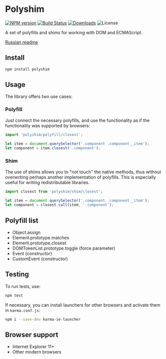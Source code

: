 # Polyshim

[![NPM version](http://img.shields.io/npm/v/polyshim.svg?style=flat)](https://www.npmjs.org/package/polyshim)
[![Build Status](https://img.shields.io/travis/paulzi/polyshim/master.svg)](https://travis-ci.org/paulzi/polyshim)
[![Downloads](https://img.shields.io/npm/dt/polyshim.svg)](https://www.npmjs.org/package/polyshim)
![License](https://img.shields.io/npm/l/express.svg)

A set of polyfills and shims for working with DOM and ECMAScript.

[Russian readme](https://github.com/paulzi/polyshim/blob/master/README.ru.md)

## Install

```sh
npm install polyshim
```

## Usage

The library offers two use cases:

### Polyfill

Just connect the necessary polyfills, and use the functionality as if the functionality was supported by browsers:

```javascript
import 'polyshim/polyfill/closest';

let item = document.querySelector('.component .component__item');
let component = item.closest('.component');
```

### Shim

The use of shims allows you to "not touch" the native methods, thus without overwriting perhaps another implementation of polyfills. This is especially useful for writing redistributable libraries.

```javascript
import closest from 'polyshim/shim/closest';

let item = document.querySelector('.component .component__item');
let component = closest.call(item, '.component');
```

## Polyfill list

- Object.assign
- Element.prototype.matches
- Element.prototype.closest
- DOMTokenList.prototype.toggle (force parameter)
- Event (constructor)
- CustomEvent (constructor)

## Testing

To run tests, use:

```sh
npm test
```

If necessary, you can install launchers for other browsers and activate them in `karma.conf.js`:

```sh
npm i --save-dev karma-ie-launcher
```

## Browser support

- Internet Explorer 11+
- Other modern browsers
